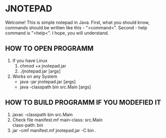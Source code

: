 # JNOTEPAD
Welcome! This is simple notepad in Java.
First, what you should know, commands should be written like this - ">command<".
Second - help command is ">help<".
I hope, you will understand.

HOW TO OPEN PROGRAMM
--------------------
1) If you have Linux
    1. chmod +x jnotepad.jar
    2. ./jnotepad.jar [args]
2) Works on any System
    * java -jar jnotepad.jar [args]
    * java -classpath bin src.Main [args]

HOW TO BUILD PROGRAMM IF YOU MODEFIED IT
----------------------------------------
1) javac -classpath bin src.Main
2) Check file manifest.mf
    main-class: src.Main  
    class-path: bin
3) jar -cmf manifest.mf jnotepad.jar -C bin .